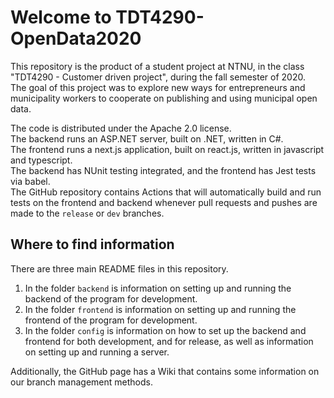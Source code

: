 # Welcome to TDT4290-OpenData2020
This repository is the product of a student project at NTNU, in the class "TDT4290 - Customer driven project", during the fall semester of 2020.  
The goal of this project was to explore new ways for entrepreneurs and municipality workers to cooperate on publishing and using municipal open data.  

The code is distributed under the Apache 2.0 license.  
The backend runs an ASP.NET server, built on .NET, written in C#.  
The frontend runs a next.js application, built on react.js, written in javascript and typescript.  
The backend has NUnit testing integrated, and the frontend has Jest tests via babel.  
The GitHub repository contains Actions that will automatically build and run tests on the frontend and backend whenever pull requests and pushes are made to the `release` or `dev` branches.

## Where to find information
There are three main README files in this repository.
1. In the folder `backend` is information on setting up and running the backend of the program for development.  
2. In the folder `frontend` is information on setting up and running the frontend of the program for development.  
3. In the folder `config` is information on how to set up the backend and frontend for both development, and for release, as well as information on setting up and running a server.  

Additionally, the GitHub page has a Wiki that contains some information on our branch management methods.  
